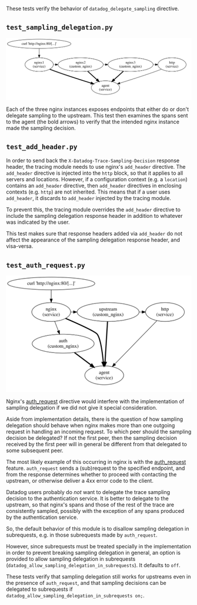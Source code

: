 These tests verify the behavior of `datadog_delegate_sampling` directive.

## `test_sampling_delegation.py`
![service diagram](diagrams/delegation.svg)

Each of the three nginx instances exposes endpoints that either do or don't
delegate sampling to the upstream. This test then examines the spans sent to the
agent (the bold arrows) to verify that the intended nginx instance made the
sampling decision.

## `test_add_header.py`
In order to send back the `X-Datadog-Trace-Sampling-Decision` response header,
the tracing module needs to use nginx's `add_header` directive. The `add_header`
directive is injected into the `http` block, so that it applies to all servers
and locations. However, if a configuration context (e.g. a `location`) contains
an `add_header` directive, then `add_header` directives in enclosing contexts
(e.g. `http`) are not inherited. This means that if a user uses `add_header`, it
discards to `add_header` injected by the tracing module.

To prevent this, the tracing module overrides the `add_header` directive to
include the sampling delegation response header in addition to whatever was
indicated by the user.

This test makes sure that response headers added via `add_header` do not affect
the appearance of the sampling delegation response header, and visa-versa.

## `test_auth_request.py`
![service diagram](diagrams/auth.svg)

Nginx's [auth_request][1] directive would interfere with the implementation of
sampling delegation if we did not give it special consideration.

Aside from implementation details, there is the question of how sampling
delegation should behave when nginx makes more than one outgoing request in
handling an incoming request. To which peer should the sampling decision be
delegated? If not the first peer, then the sampling decision received by the
first peer will in general be different from that delegated to some subsequent
peer.

The most likely example of this occurring in nginx is with the [auth_request][1]
feature. `auth_request` sends a (sub)request to the specified endpoint, and from
the response determines whether to proceed with contacting the upstream, or
otherwise deliver a 4xx error code to the client.

Datadog users probably do _not_ want to delegate the trace sampling decision to
the authentication service. It is better to delegate to the upstream, so that
nginx's spans and those of the rest of the trace are consistently sampled,
possibly with the exception of any spans produced by the authentication service.

So, the default behavior of this module is to disallow sampling delegation in
subrequests, e.g. in those subrequests made by `auth_request`.

However, since subrequests must be treated specially in the implementation in
order to prevent breaking sampling delegation in general, an option is provided
to allow sampling delegation in subrequests
(`datadog_allow_sampling_delegation_in_subrequests`). It defaults to `off`.

These tests verify that sampling delegation still works for upstreams even in
the presence of `auth_request`, and that sampling decisions can be delegated to
subrequests if `datadog_allow_sampling_delegation_in_subrequests on;`.

[1]: https://nginx.org/en/docs/http/ngx_http_auth_request_module.html#auth_request
